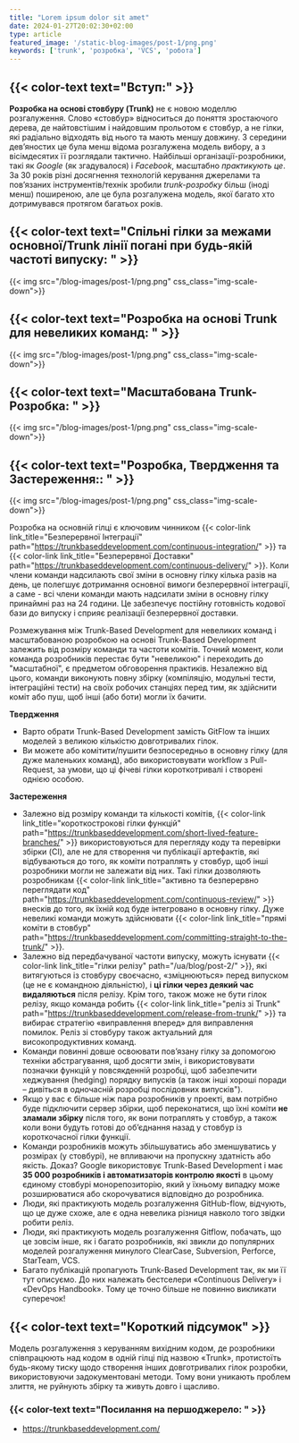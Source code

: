 ```yaml
---
title: "Lorem ipsum dolor sit amet"
date: 2024-01-27T20:02:30+02:00
type: article
featured_image: '/static-blog-images/post-1/png.png'
keywords: ['trunk', 'розробка', 'VCS', 'робота']
---
```

## {{< color-text text="Вступ:" >}}
**Розробка на основі стовбуру (Trunk)** не є новою моделлю розгалуження. Слово «стовбур» відноситься до поняття зростаючого 
дерева, де найтовстішим і найдовшим прольотом є стовбур, а не гілки, які радіально відходять від нього та мають меншу 
довжину. З середини дев’яностих це була менш відома розгалужена модель вибору, а з вісімдесятих її розглядали тактично. 
Найбільші організації-розробники, такі як _Google_ (як згадувалося) і _Facebook_, масштабно _практикують це_. За 30 
років різні досягнення технологій керування джерелами та пов’язаних інструментів/технік зробили _trunk-розробку_ 
більш (іноді менш) поширеною, але це була розгалужена модель, якої багато хто дотримувався протягом багатьох років.

## {{< color-text text="Спільні гілки за межами основної/Trunk лінії погані при будь-якій частоті випуску: " >}}
{{< img src="/blog-images/post-1/png.png" css_class="img-scale-down">}}

## {{< color-text text="Розробка на основі Trunk для невеликих команд: " >}}
{{< img src="/blog-images/post-1/png.png" css_class="img-scale-down">}}

## {{< color-text text="Масштабована Trunk-Розробка: " >}}
{{< img src="/blog-images/post-1/png.png" css_class="img-scale-down">}}

## {{< color-text text="Розробка, Твердження та Застереження:: " >}}
{{< img src="/blog-images/post-1/png.png" css_class="img-scale-down">}}

Розробка на основній гілці є ключовим чинником 
{{< color-link link_title="Безперервної Інтеграції" path="https://trunkbaseddevelopment.com/continuous-integration/" >}} 
та {{< color-link link_title="Безперервної Доставки" path="https://trunkbaseddevelopment.com/continuous-delivery/" >}}. 
Коли члени команди надсилають свої зміни в основну гілку кілька разів на день, це полегшує дотримання основної вимоги безперервної інтеграції, а саме - всі члени команди мають надсилати зміни в основну гілку принаймні раз на 24 години. Це забезпечує постійну готовність кодової бази до випуску і сприяє реалізації безперервної доставки.

Розмежування між Trunk-Based Development для невеликих команд і масштабованою розробкою на основі Trunk-Based Development залежить від розміру команди та частоти комітів. Точний момент, коли команда розробників перестає бути "невеликою" і переходить до "масштабної", є предметом обговорення практиків. Незалежно від цього, команди виконують повну збірку (компіляцію, модульні тести, інтеграційні тести) на своїх робочих станціях перед тим, як здійснити коміт або пуш, щоб інші (або боти) могли їх бачити.

**Твердження**
* Варто обрати Trunk-Based Development замість GitFlow та інших моделей з великою кількістю довготривалих гілок.
* Ви можете або комітити/пушити безпосередньо в основну гілку (для дуже маленьких команд), або використовувати workflow з Pull-Request, за умови, що ці фічеві гілки короткотривалі і створені однією особою.

**Застереження**
* Залежно від розміру команди та кількості комітів, {{< color-link link_title="короткострокові гілки функцій" path="https://trunkbaseddevelopment.com/short-lived-feature-branches/" >}}
використовуються для перегляду коду та перевірки збірки (CI), але не для створення чи публікації артефактів, які 
відбуваються до того, як коміти потраплять у стовбур, щоб інші розробники могли не залежати від них. Такі гілки 
дозволяють розробникам {{< color-link link_title="активно та безперервно переглядати код" path="https://trunkbaseddevelopment.com/continuous-review/" >}} 
внесків до того, як їхній код буде інтегровано в основну гілку. Дуже невеликі команди можуть здійснювати 
{{< color-link link_title="прямі коміти в стовбур" path="https://trunkbaseddevelopment.com/committing-straight-to-the-trunk/" >}}.
* Залежно від передбачуваної частоти випуску, можуть існувати {{< color-link link_title="гілки релізу" path="/ua/blog/post-2/" >}}, 
які витягуються із стовбуру своєчасно, «зміцнюються» перед випуском (це не є командною діяльністю), і **ці гілки через 
деякий час видаляються** після релізу. Крім того, також може не бути гілок релізу, якщо команда робить 
{{< color-link link_title="реліз зі Trunk" path="https://trunkbaseddevelopment.com/release-from-trunk/" >}} та вибирає
стратегію «виправлення вперед» для виправлення помилок. Реліз зі стовбуру також актуальний для високопродуктивних команд.
* Команди повинні довше освоювати пов’язану гілку за допомогою техніки абстрагування, щоб досягти змін, і 
використовувати позначки функцій у повсякденній розробці, щоб забезпечити хеджування (hedging) порядку випусків (а також 
інші хороші поради – дивіться в одночасній розробці послідовних випусків").
* Якщо у вас є більше ніж пара розробників у проекті, вам потрібно буде підключити сервер збірки, щоб переконатися, що 
їхні коміти **не зламали збірку** після того, як вони потраплять у стовбур, а також коли вони будуть готові до 
об’єднання назад у стовбур із короткочасної гілки функції.
* Команди розробників можуть збільшуватись або зменшуватись у розмірах (у стовбурі), не впливаючи на пропускну здатність
або якість. Доказ? Google використовує Trunk-Based Development і має **35 000 розробників і автоматизаторів контролю 
якості** в цьому єдиному стовбурі монорепозиторію, який у їхньому випадку може розширюватися або скорочуватися відповідно до розробника.
* Люди, які практикують модель розгалуження GitHub-flow, відчують, що це дуже схоже, але є одна невелика різниця
навколо того звідки робити реліз.
* Люди, які практикують модель розгалуження Gitflow, побачать, що це зовсім інше, як і багато розробників, які звикли 
до популярних моделей розгалуження минулого ClearCase, Subversion, Perforce, StarTeam, VCS.
* Багато публікацій пропагують Trunk-Based Development так, як ми її тут описуємо. До них належать бестселери 
«Continuous Delivery» і «DevOps Handbook». Тому це точно більше не повинно викликати суперечок!

## {{< color-text text="Короткий підсумок" >}}
Модель розгалуження з керуванням вихідним кодом, де розробники співпрацюють над кодом в одній гілці під назвою «Trunk», 
протистоїть будь-якому тиску щодо створення інших довготривалих гілок розробки, використовуючи задокументовані 
методи. Тому вони уникають проблем злиття, не руйнують збірку та живуть довго і щасливо.

### {{< color-text text="Посилання на першоджерело: " >}}
* https://trunkbaseddevelopment.com/
